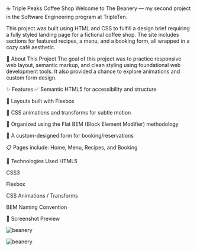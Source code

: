 ☕ Triple Peaks Coffee Shop
Welcome to The Beanery — my second project in the Software Engineering program at TripleTen.

This project was built using HTML and CSS to fulfill a design brief requiring a fully styled landing page for a fictional coffee shop. The site includes sections for featured recipes, a menu, and a booking form, all wrapped in a cozy café aesthetic.

🧾 About This Project
The goal of this project was to practice responsive web layout, semantic markup, and clean styling using foundational web development tools. It also provided a chance to explore animations and custom form design.

✨ Features
✅ Semantic HTML5 for accessibility and structure

🎯 Layouts built with Flexbox

🎨 CSS animations and transforms for subtle motion

🧩 Organized using the Flat BEM (Block Element Modifier) methodology

📄 A custom-designed form for booking/reservations

📋 Pages include: Home, Menu, Recipes, and Booking

🔧 Technologies Used
HTML5

CSS3

Flexbox

CSS Animations / Transforms

BEM Naming Convention

📸 Screenshot Preview

![beanery](https://github.com/user-attachments/assets/d6cc5368-8ff1-4fe4-b8c2-f3cf74dccf16)

![beanery](https://github.com/user-attachments/assets/72a9f46c-aaa5-46c9-ad6d-a52d52fceab4)





